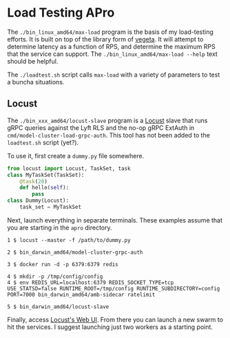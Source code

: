 # Load Testing APro

The `./bin_linux_amd64/max-load` program is the basis of my
load-testing efforts.  It is built on top of the library form of
[vegeta][].  It will attempt to determine latency as a function of
RPS, and determine the maximum RPS that the service can support.  The
`./bin_linux_amd64/max-load --help` text should be helpful.

[vegeta]: https://github.com/tsenart/vegeta

The `./loadtest.sh` script calls `max-load` with a variety of parameters
to test a buncha situations.

## Locust

The `./bin_xxx_amd64/locust-slave` program is a [Locust][] slave that
runs gRPC queries against the Lyft RLS and the no-op gRPC ExtAuth in
`cmd/model-cluster-load-grpc-auth`. This tool has not been added to the
`loadtest.sh` script (yet?).

[Locust]: https://docs.locust.io/en/stable/index.html

To use it, first create a `dummy.py` file somewhere.

```python
from locust import Locust, TaskSet, task
class MyTaskSet(TaskSet):
    @task(20)
    def hello(self):
        pass
class Dummy(Locust):
    task_set = MyTaskSet
```

Next, launch everything in separate terminals. These examples assume that
you are starting in the `apro` directory.

```console
1 $ locust --master -f /path/to/dummy.py

2 $ bin_darwin_amd64/model-cluster-grpc-auth

3 $ docker run -d -p 6379:6379 redis

4 $ mkdir -p /tmp/config/config
4 $ env REDIS_URL=localhost:6379 REDIS_SOCKET_TYPE=tcp USE_STATSD=false RUNTIME_ROOT=/tmp/config RUNTIME_SUBDIRECTORY=config PORT=7000 bin_darwin_amd64/amb-sidecar ratelimit

5 $ bin_darwin_amd64/locust-slave
```

Finally, access [Locust's Web UI](http://localhost:8089/). From there you
can launch a new swarm to hit the services. I suggest launching just two
workers as a starting point.
